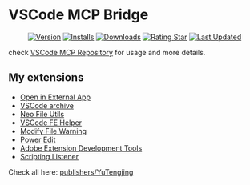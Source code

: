 # VSCode MCP Bridge

<div align="center">

[![Version](https://img.shields.io/visual-studio-marketplace/v/YuTengjing.vscode-mcp-bridge)](https://marketplace.visualstudio.com/items/YuTengjing.vscode-mcp-bridge/changelog) [![Installs](https://img.shields.io/visual-studio-marketplace/i/YuTengjing.vscode-mcp-bridge)](https://marketplace.visualstudio.com/items?itemName=YuTengjing.vscode-mcp-bridge) [![Downloads](https://img.shields.io/visual-studio-marketplace/d/YuTengjing.vscode-mcp-bridge)](https://marketplace.visualstudio.com/items?itemName=YuTengjing.vscode-mcp-bridge) [![Rating Star](https://img.shields.io/visual-studio-marketplace/stars/YuTengjing.vscode-mcp-bridge)](https://marketplace.visualstudio.com/items?itemName=YuTengjing.vscode-mcp-bridge&ssr=false#review-details) [![Last Updated](https://img.shields.io/visual-studio-marketplace/last-updated/YuTengjing.vscode-mcp-bridge)](https://github.com/tjx666/vscode-mcp)

</div>

check [VSCode MCP Repository](https://github.com/tjx666/vscode-mcp) for usage and more details.

## My extensions

- [Open in External App](https://github.com/tjx666/open-in-external-app)
- [VSCode archive](https://github.com/tjx666/vscode-archive)
- [Neo File Utils](https://github.com/tjx666/vscode-neo-file-utils)
- [VSCode FE Helper](https://github.com/tjx666/vscode-fe-helper)
- [Modify File Warning](https://github.com/tjx666/modify-file-warning)
- [Power Edit](https://github.com/tjx666/power-edit)
- [Adobe Extension Development Tools](https://github.com/tjx666/vscode-adobe-extension-devtools)
- [Scripting Listener](https://github.com/tjx666/scripting-listener)

Check all here: [publishers/YuTengjing](https://marketplace.visualstudio.com/publishers/YuTengjing)
